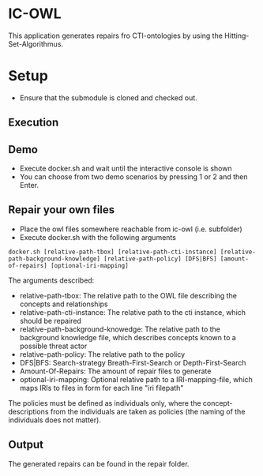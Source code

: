 # IC-OWL

This application generates repairs fro CTI-ontologies by using the Hitting-Set-Algorithmus.

# Setup

- Ensure that the submodule is cloned and checked out.


## Execution


## Demo

- Execute docker.sh and wait until the interactive console is shown
- You can choose from two demo scenarios by pressing 1 or 2 and then Enter.

## Repair your own files

- Place the owl files somewhere reachable from ic-owl (i.e. subfolder)
- Execute docker.sh with the following arguments

`docker.sh [relative-path-tbox] [relative-path-cti-instance] [relative-path-background-knowledge] [relative-path-policy] [DFS|BFS] [amount-of-repairs] [optional-iri-mapping]`

The arguments described:

- relative-path-tbox: The relative path to the OWL file describing the concepts and relationships
- relative-path-cti-instance: The relative path to the cti instance, which should be repaired
- relative-path-background-knowedge: The relative path to the background knowledge file, which describes concepts known to a possible threat actor
- relative-path-policy: The relative path to the policy
- DFS|BFS: Search-strategy Breath-First-Search or Depth-First-Search
- Amount-Of-Repairs: The amount of repair files to generate
- optional-iri-mapping: Optional relative path to a IRI-mapping-file, which maps IRIs to files in form for each line "iri filepath"

The policies must be defined as individuals only, where the concept-descriptions from the individuals are taken as policies (the naming of the individuals does not matter).

## Output

The generated repairs can be found in the repair folder.



